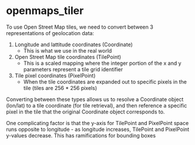 # openmaps_tiler

To use Open Street Map tiles, we need to convert between 3 representations of geolocation data:

1. Longitude and lattitude coordinates (Coordinate)
    * This is what we use in the real world
2. Open Street Map tile coordinates (TilePoint)
    * This is a scaled mapping where the integer portion of the x and y parameters represent a tile grid identifier
3. Tile pixel coordinates (PixelPoint)
    * When the tile coordinates are expanded out to specific pixels in the tile (tiles are 256 * 256 pixels)

Converting between these types allows us to resolve a Coordinate object (lon/lat) to a tile coordinate (for tile retrieval), and then reference a specific pixel in the tile that the original Coordinate object corresponds to.

One complicating factor is that the y-axis for TilePoint and PixelPoint space runs opposite to longitude - as longitude increases, TilePoint and PixelPoint y-values decrease. This has ramifications for bounding boxes